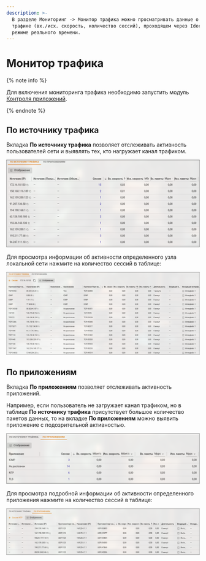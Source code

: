 ```yaml
---
description: >-
  В разделе Мониторинг -> Монитор трафика можно просматривать данные о
  трафике (вх./исх. скорость, количество сессий), проходящем через Ideco NGFW в
  режиме реального времени.
---
```


# Монитор трафика

{% note info %}

Для включения мониторинга трафика необходимо запустить модуль [Контроля приложений](../../../ngfw/settings/security-profiles/application-control/README.md).

{% endnote %}

## По источнику трафика

Вкладка **По источнику трафика** позволяет отслеживать активность пользователей сети и выявлять тех, кто нагружает канал трафиком.

![](../../../_images/monitor-traffic.png)

Для просмотра информации об активности определенного узла локальной сети нажмите на количество сессий в таблице:

![](../../../_images/monitor-traffic1.png)

## По приложениям

Вкладка **По приложениям** позволяет отслеживать активность приложений.

Например, если пользователь не загружает канал трафиком, но в таблице **По источнику трафика** присутствует большое количество пакетов данных, то на вкладке **По приложениям** можно выявить приложение с подозрительной активностью.

![](../../../_images/monitor-traffic2.png)

Для просмотра подробной информации об активности определенного приложения нажмите на количество сессий в таблице:

![](../../../_images/monitor-traffic3.png)